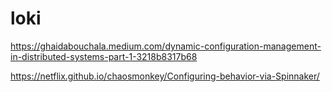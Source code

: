 # loki


https://ghaidabouchala.medium.com/dynamic-configuration-management-in-distributed-systems-part-1-3218b8317b68

https://netflix.github.io/chaosmonkey/Configuring-behavior-via-Spinnaker/